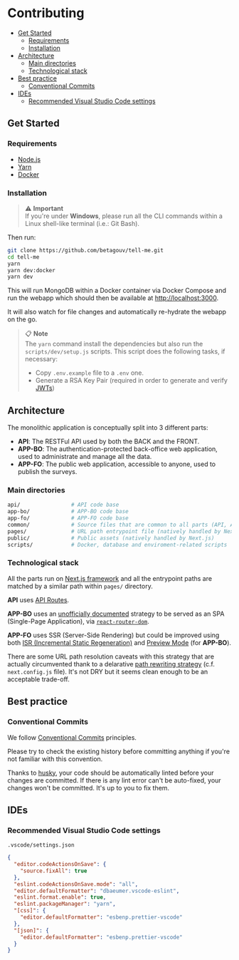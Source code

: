 # Contributing

- [Get Started](#get-started)
  - [Requirements](#requirements)
  - [Installation](#installation)
- [Architecture](#architecture)
  - [Main directories](#main-directories)
  - [Technological stack](#technological-stack)
- [Best practice](#best-practice)
  - [Conventional Commits](#conventional-commits)
- [IDEs](#ides)
  - [Recommended Visual Studio Code settings](#recommended-visual-studio-code-settings)

## Get Started

### Requirements

- [Node.js](https://nodejs.org)
- [Yarn](https://yarnpkg.com/getting-started/install)
- [Docker](https://www.docker.com/get-started)

### Installation

> ⚠️ **Important**  
> If you're under **Windows**, please run all the CLI commands within a Linux shell-like terminal (i.e.: Git Bash).

Then run:

```sh
git clone https://github.com/betagouv/tell-me.git
cd tell-me
yarn
yarn dev:docker
yarn dev
```

This will run MongoDB within a Docker container via Docker Compose and run the webapp which should then be available at
[http://localhost:3000](http://localhost:3000).

It will also watch for file changes and automatically re-hydrate the webapp on the go.

> 📋 **Note**  
> The `yarn` command install the dependencies but also run the `scripts/dev/setup.js` scripts. This script does the
> following tasks, if necessary:
> - Copy `.env.example` file to a `.env` one.
> - Generate a RSA Key Pair (required in order to generate and verify [JWTs](https://jwt.io))

## Architecture

The monolithic application is conceptually split into 3 different parts:

- **API**: The RESTFul API used by both the BACK and the FRONT.
- **APP-BO**: The authentication-protected back-office web application, used to administrate and manage all the data.
- **APP-FO**: The public web application, accessible to anyone, used to publish the surveys.

### Main directories

```sh
api/                # API code base
app-bo/             # APP-BO code base
app-fo/             # APP-FO code base
common/             # Source files that are common to all parts (API, APP-BO & APP-FO)
pages/              # URL path entrypoint file (natively handled by Next.js)
public/             # Public assets (natively handled by Next.js)
scripts/            # Docker, database and enviroment-related scripts
```

### Technological stack

All the parts run on [Next.js framework](https://nextjs.org) and all the entrypoint paths are matched by a similar path
within `pages/` directory.

**API** uses [API Routes](https://nextjs.org/docs/api-routes/introduction).

**APP-BO** uses an [unofficially documented](https://colinhacks.com/essays/building-a-spa-with-nextjs) strategy to
be served as an SPA (Single-Page Application), via [`react-router-dom`](https://www.npmjs.com/package/react-router-dom).

**APP-FO** uses SSR (Server-Side Rendering) but could be improved using both [ISR (Incremental Static
Regeneration)](https://nextjs.org/docs/basic-features/data-fetching#incremental-static-regeneration) and
[Preview Mode](https://nextjs.org/docs/advanced-features/preview-mode) (for **APP-BO**).

There are some URL path resolution caveats with this strategy that are actually circumvented thank to a delarative
[path rewriting strategy](https://nextjs.org/docs/api-reference/next.config.js/rewrites) (c.f. `next.config.js` file).
It's not DRY but it seems clean enough to be an acceptable trade-off.

## Best practice

### Conventional Commits

We follow [Conventional Commits](https://www.conventionalcommits.org/en/v1.0.0/) principles.

Please try to check the existing history before committing anything if you're not familiar with this convention.

Thanks to [husky](https://github.com/typicode/husky), your code should be automatically linted before your changes are
committed. If there is any lint error can't be auto-fixed, your changes won't be committed. It's up to you to fix them.

## IDEs

### Recommended Visual Studio Code settings

`.vscode/settings.json`

```json
{
  "editor.codeActionsOnSave": {
    "source.fixAll": true
  },
  "eslint.codeActionsOnSave.mode": "all",
  "editor.defaultFormatter": "dbaeumer.vscode-eslint",
  "eslint.format.enable": true,
  "eslint.packageManager": "yarn",
  "[css]": {
    "editor.defaultFormatter": "esbenp.prettier-vscode"
  },
  "[json]": {
    "editor.defaultFormatter": "esbenp.prettier-vscode"
  }
}
```
